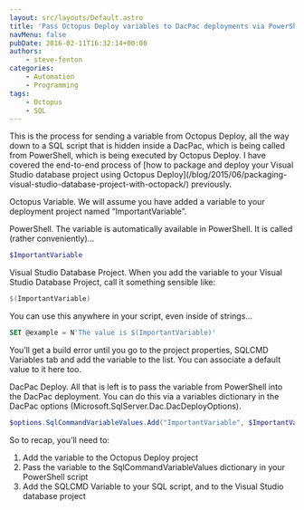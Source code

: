 ```yaml
---
layout: src/layouts/Default.astro
title: 'Pass Octopus Deploy variables to DacPac deployments via PowerShell'
navMenu: false
pubDate: 2016-02-11T16:32:14+00:00
authors:
    - steve-fenton
categories:
    - Automation
    - Programming
tags:
    - Octopus
    - SQL
---
```


This is the process for sending a variable from Octopus Deploy, all the way down to a SQL script that is hidden inside a DacPac, which is being called from PowerShell, which is being executed by Octopus Deploy. I have covered the end-to-end process of [how to package and deploy your Visual Studio database project using Octopus Deploy]\(/blog/2015/06/packaging-visual-studio-database-project-with-octopack/) previously.

Octopus Variable. We will assume you have added a variable to your deployment project named “ImportantVariable”.

PowerShell. The variable is automatically available in PowerShell. It is called (rather conveniently)…

```powershell
$ImportantVariable
```

Visual Studio Database Project. When you add the variable to your Visual Studio Database Project, call it something sensible like:

```powershell
$(ImportantVariable)
```

You can use this anywhere in your script, even inside of strings…

```sql
SET @example = N'The value is $(ImportantVariable)'
```

You’ll get a build error until you go to the project properties, SQLCMD Variables tab and add the variable to the list. You can associate a default value to it here too.

DacPac Deploy. All that is left is to pass the variable from PowerShell into the DacPac deployment. You can do this via a variables dictionary in the DacPac options (Microsoft.SqlServer.Dac.DacDeployOptions).

```powershell
$options.SqlCommandVariableValues.Add("ImportantVariable", $ImportantVariable)
```

So to recap, you’ll need to:

1. Add the variable to the Octopus Deploy project
2. Pass the variable to the SqlCommandVariableValues dictionary in your PowerShell script
3. Add the SQLCMD Variable to your SQL script, and to the Visual Studio database project